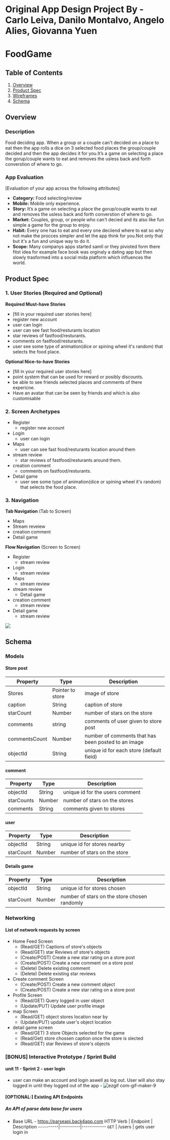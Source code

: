 Original App Design Project By - Carlo Leiva, Danilo Montalvo, Angelo Alies, Giovanna Yuen
===

# FoodGame

## Table of Contents
1. [Overview](#Overview)
1. [Product Spec](#Product-Spec)
1. [Wireframes](#Wireframes)
2. [Schema](#Schema)

## Overview
### Description
Food deciding app. When a group or a couple can't decided on a place to eat then the app rolls a dice on 3 selected food places the group/couple decided and then the app decides it for you.It’s a game on selecting a place the gorup/couple wants to eat and removes the usless back and forth converstion of where to go.

### App Evaluation
[Evaluation of your app across the following attributes]
- **Category:** Food selecting/review
- **Mobile:** Mobile only experience.
- **Story:** It’s a game on selecting a place the gorup/couple wants to eat and removes the usless back and forth converstion of where to go.
- **Market:** Couples, group, or people who can't decied and its also like fun simple a game for the group to enjoy.
- **Habit:** Every one has to eat and every one deciiend where to eat so why not make the procces simpler and let the app think for you.Not only that but it's a fun and unique way to do it.
- **Scope:** Many companys apps started samll or they pivioted form there fitst idea for example face book was orginaly a dating app but then slowly trasformed into a social mida platform which influences the world.

## Product Spec

### 1. User Stories (Required and Optional)

**Required Must-have Stories**

* [fill in your required user stories here]
* register new account 
* user can login
* user can see fast food/resturants location
* star reviews of fastfood/resturants.
* comments on fastfood/resturants.
* user see some type of animation(dice or spining wheel it's random) that selects the food place.


**Optional Nice-to-have Stories**

* [fill in your required user stories here]
* point system that can be used for reward or posibly discounts.
* be able to see friends selected places and comments of there expericne.
* Have an avatar that can be seen by friends and which is also customisable

### 2. Screen Archetypes
* Register
    * register new account 
* Login
   * user can login
* Maps
    * user can see fast food/resturants location around them
* stream review
    * star reviews of fastfood/resturants around them.
* creation comment
    * comments on fastfood/resturants.
* Detail game
    * user see some type of animation(dice or spining wheel it's random) that selects the food place.

    

### 3. Navigation

**Tab Navigation** (Tab to Screen)

* Maps
* Stream reveiew
* creation comment
* Detail game

    

**Flow Navigation** (Screen to Screen)

* Register
    * stream review
* Login
    * stream review
* Maps
    * stream review
* stream review
    * Detail game
* creation comment
    * stream review
* Detail game
    * stream review

![](https://i.imgur.com/27y3Imz.jpg)

## Schema 
### Models

#### Store post

   | Property      | Type     | Description |
   | ------------- | -------- | ------------|
   | Stores        | Pointer to store|  image of store |
   | caption       | String   | caption of store |
   | starCount    | Number   | number of stars on the store |
   | comments | string   | comments of user given to store post  |
   | commentsCount | Number   | number of comments that has been posted to an image |
   | objectId      | String   | unique id for each store (default field) |

#### comment

   | Property      | Type     | Description |
   | ------------- | -------- | ------------|
   | objectId      | String   | unique id for the users comment |
   | starCounts   | Number   | number of stars on the stores |
   | comments    | String   | comments given to stores |

#### user

   | Property      | Type     | Description |
   | ------------- | -------- | ------------|
   | objectId      | String   | unique id for stores nearby |
   | starCount   | Number   | number of stars on the store |

#### Details game
   | Property      | Type     | Description |
   | ------------- | -------- | ------------|
   | objectId      | String   | unique id for stores chosen |
   | starCount   | Number   | number of stars on the store chosen randomly |

### Networking
#### List of network requests by screen
   - Home Feed Screen
      - (Read/GET) Captions of store's objects 
      - (Read/GET) star Reviews of store's objects 
      - (Create/POST) Create a new star rating on a store post
      - (Create/POST) Create a new comment on a store post
      - (Delete) Delete existing comment
      - (Delete) Delete existing star reviews
   - Create comment Screen
      - (Create/POST) Create a new comment object
      - (Create/POST) Create a new star rating on a store post
   - Profile Screen
      - (Read/GET) Query logged in user object
      - (Update/PUT) Update user profile image
   - map Screen
      - (Read/GET) object stores location near by
      - (Update/PUT) update user's object location
   - detail game screen
      - (Read/GET) 3 store Objects selected for the game
      - (Read/Get) store chossen caption once the store is slected
      - (Read/GET) star Reviews of store's objects 

### [BONUS] Interactive Prototype / Sprint Build 
#### unit 11 - Sprint 2 - user login 
- user can make an account and login aswell as log out. User will also stay logged in until they logged out of the app -
![ezgif com-gif-maker-9](https://user-images.githubusercontent.com/87499194/203812326-a6ca841b-ff1e-4ded-8154-00682a68803c.gif)

      
#### [OPTIONAL:] Existing API Endpoints
##### An API of parse data base for users
- Base URL - https://parseapi.back4app.com
 HTTP Verb | Endpoint | Description
   ----------|----------|------------
    `GET`    | /users | gets user login in
